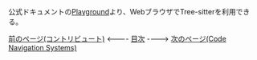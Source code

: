 公式ドキュメントの[Playground](https://tree-sitter.github.io/tree-sitter/playground)より、WebブラウザでTree-sitterを利用できる。

[前のページ(コントリビュート)](./section-6-contributing.md) <---- [目次](../README.md) ----> [次のページ(Code Navigation Systems)](./section-8-code-navigation-systems.md)
